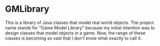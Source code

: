 GMLibrary
=========
This is a library of Java classes that model real world objects.
The project name stands for "Game Model Library" because my initial intention was to
design classes that model objects in a game.
Now, the range of these classes is becoming so vast that I don't know what exactly to call it.
